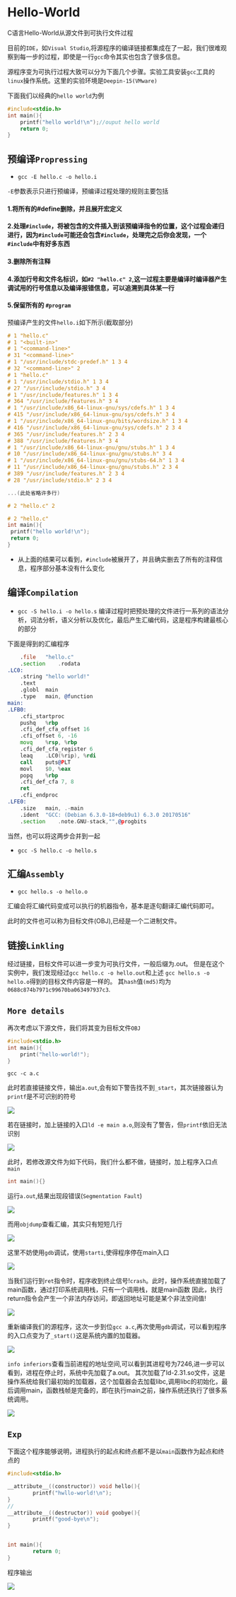 # Hello-World
C语言Hello-World从源文件到可执行文件过程

目前的`IDE`，如`Visual Studio`,将源程序的编译链接都集成在了一起，我们很难观察到每一步的过程，即使是一行`gcc`命令其实也包含了很多信息。

源程序变为可执行过程大致可以分为下面几个步骤。实验工具安装`gcc`工具的`linux`操作系统。这里的实验环境是`Deepin-15(VMware)`

下面我们以经典的`hello world`为例
```C
#include<stdio.h>
int main(){
	printf("hello world!\n");//ouput hello world
	return 0;
}
```
## 预编译`Propressing`
* `gcc -E hello.c -o hello.i`

`-E`参数表示只进行预编译，预编译过程处理的规则主要包括
#### 1.将所有的#define删除，并且展开宏定义
#### 2.处理`#include`，将被包含的文件插入到该预编译指令的位置，这个过程会递归进行，因为`#include`可能还会包含`#include`，处理完之后你会发现，一个`#include`中有好多东西
#### 3.删除所有注释
#### 4.添加行号和文件名标识，如`#2 "hello.c" 2`,这一过程主要是编译时编译器产生调试用的行号信息以及编译报错信息，可以追溯到具体某一行
#### 5.保留所有的 `#program`
预编译产生的文件`hello.i`如下所示(截取部分)
```C
# 1 "hello.c"
# 1 "<built-in>"
# 1 "<command-line>"
# 31 "<command-line>"
# 1 "/usr/include/stdc-predef.h" 1 3 4
# 32 "<command-line>" 2
# 1 "hello.c"
# 1 "/usr/include/stdio.h" 1 3 4
# 27 "/usr/include/stdio.h" 3 4
# 1 "/usr/include/features.h" 1 3 4
# 364 "/usr/include/features.h" 3 4
# 1 "/usr/include/x86_64-linux-gnu/sys/cdefs.h" 1 3 4
# 415 "/usr/include/x86_64-linux-gnu/sys/cdefs.h" 3 4
# 1 "/usr/include/x86_64-linux-gnu/bits/wordsize.h" 1 3 4
# 416 "/usr/include/x86_64-linux-gnu/sys/cdefs.h" 2 3 4
# 365 "/usr/include/features.h" 2 3 4
# 388 "/usr/include/features.h" 3 4
# 1 "/usr/include/x86_64-linux-gnu/gnu/stubs.h" 1 3 4
# 10 "/usr/include/x86_64-linux-gnu/gnu/stubs.h" 3 4
# 1 "/usr/include/x86_64-linux-gnu/gnu/stubs-64.h" 1 3 4
# 11 "/usr/include/x86_64-linux-gnu/gnu/stubs.h" 2 3 4
# 389 "/usr/include/features.h" 2 3 4
# 28 "/usr/include/stdio.h" 2 3 4

...(此处省略许多行)

# 2 "hello.c" 2

# 2 "hello.c"
int main(){
 printf("hello world!\n");
 return 0;
}

```
* 从上面的结果可以看到，`#include`被展开了，并且确实删去了所有的注释信息，程序部分基本没有什么变化
## 编译`Compilation`

* `gcc -S hello.i -o hello.s`
编译过程时把预处理的文件进行一系列的语法分析，词法分析，语义分析以及优化，最后产生汇编代码，这是程序构建最核心的部分

下面是得到的汇编程序
```asm
	.file	"hello.c"
	.section	.rodata
.LC0:
	.string	"hello world!"
	.text
	.globl	main
	.type	main, @function
main:
.LFB0:
	.cfi_startproc
	pushq	%rbp
	.cfi_def_cfa_offset 16
	.cfi_offset 6, -16
	movq	%rsp, %rbp
	.cfi_def_cfa_register 6
	leaq	.LC0(%rip), %rdi
	call	puts@PLT
	movl	$0, %eax
	popq	%rbp
	.cfi_def_cfa 7, 8
	ret
	.cfi_endproc
.LFE0:
	.size	main, .-main
	.ident	"GCC: (Debian 6.3.0-18+deb9u1) 6.3.0 20170516"
	.section	.note.GNU-stack,"",@progbits
```
当然，也可以将这两步合并到一起
*  `gcc -S hello.c -o hello.s`
## 汇编`Assembly`
* `gcc hello.s -o hello.o`

汇编会将汇编代码变成可以执行的机器指令，基本是逐句翻译汇编代码即可。

此时的文件也可以称为目标文件(OBJ),已经是一个二进制文件。

## 链接`Linkling`
经过链接，目标文件可以进一步变为可执行文件，一般后缀为.out。
但是在这个实例中，我们发现经过`gcc hello.c -o hello.out`和上述 `gcc hello.s -o hello.o`得到的目标文件内容是一样的。
其`hash`值`(md5)`均为`0688c874b7971c99670ba063497937c3`.

## `More details`
再次考虑以下源文件，我们将其变为目标文件`OBJ`
```C
#include<stdio.h>
int main(){
	print("hello-world!");
}
```
```
gcc -c a.c
```
此时若直接链接文件，输出`a.out`,会有如下警告找不到`_start`，其次链接器认为`printf`是不可识别的符号

![](https://github.com/djh-sudo/MISC/blob/main/hello-world/src/1.jpg)

若在链接时，加上链接的入口`ld -e main a.o`,则没有了警告，但`printf`依旧无法识别

![](https://github.com/djh-sudo/MISC/blob/main/hello-world/src/2.jpg)

此时，若修改源文件为如下代码，我们什么都不做，链接时，加上程序入口点`main`
```C
int main(){}
```

运行`a.out`,结果出现段错误(`Segmentation Fault`)

![](https://github.com/djh-sudo/MISC/blob/main/hello-world/src/3.jpg)

而用`objdump`查看汇编，其实只有短短几行

![](https://github.com/djh-sudo/MISC/blob/main/hello-world/src/4.jpg)

这里不妨使用`gdb`调试，使用`starti`,使得程序停在main入口

![](https://github.com/djh-sudo/MISC/blob/main/hello-world/src/5.jpg)

当我们运行到`ret`指令时，程序收到终止信号!`crash`。此时，操作系统直接加载了main函数，通过打印系统调用栈，只有一个调用栈，就是main函数
因此，执行return指令会产生一个非法内存访问，即返回地址可能是某个非法空间值!

![](https://github.com/djh-sudo/MISC/blob/main/hello-world/src/6.jpg)

重新编译我们的源程序，这次一步到位`gcc a.c`,再次使用`gdb`调试，可以看到程序的入口点变为了`_start()`这是系统内置的加载器。

![](https://github.com/djh-sudo/MISC/blob/main/hello-world/src/7.jpg)

`info inferiors`查看当前进程的地址空间,可以看到其进程号为7246,进一步可以看到，进程在停止时，系统中先加载了a.out。
其次加载了ld-2.31.so文件，这是操作系统给我们最初始的加载器，这个加载器会去加载libc,调用libc的初始化，最后调用main，函数栈帧是完备的，即在执行main之前，操作系统还执行了很多系统调用。

![](https://github.com/djh-sudo/MISC/blob/main/hello-world/src/8.jpg)


## `Exp`
下面这个程序能够说明，进程执行的起点和终点都不是以`main`函数作为起点和终点的
```C
#include<stdio.h>

__attribute__((constructor)) void hello(){
        printf("hwllo-world!\n");
}
//
__attribute__((destructor)) void goobye(){
        printf("good-bye\n");
}


int main(){
        return 0;
}

```
程序输出

![](https://github.com/djh-sudo/MISC/blob/main/hello-world/src/9.jpg)
